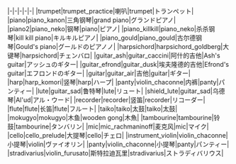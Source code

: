 |-|-|-|-|-|
|trumpet|trumpet_practice|喇叭|trumpet|トランペット|
|piano|piano_kanon|三角钢琴|grand piano|グランドピアノ|
|piano2|piano_neko|钢琴|piano|ピアノ|
|piano_killkill|piano_neko|杀杀钢琴|kill kill piano|キルキルピアノ|
|piano_gould|piano_gould|古尔德钢琴|Gould's piano|グールドのピアノノ|
|harpsichord|harpsichord_goldberg|大键琴|harpsichord|チェンバロ|
|guitar_ash|guitar_caccini|阿什的吉他|Ash's guitar|アッシュのギター|
|guitar_efrond|guitar_dusk|埃夫隆德的吉他|Efrond's guitar|エフロンドのギター|
|guitar|guitar_air|吉他|guitar|ギター|
|harp|harp_komori|竖琴|harp|ハープ|
|panty|violin_chaconne|内裤|panty|パンティー|
|lute|guitar_sad|鲁特琴|lute|リュート|
|shield_lute|guitar_sad|乌德琴|Al'ud|アル・ウード|
|recorder|recorder|竖笛|recorder|リコーダー|
|flute|flute|长笛|flute|フルート|
|taiko|taiko|太鼓|taiko|太鼓|
|mokugyo|mokugyo|木鱼|wooden gong|木魚|
|tambourine|tambourine|铃鼓|tambourine|タンバリン|
|mic|mic_rachmaninoff|麦克风|mic|マイク|
|cello|cello_prelude|大提琴|cello|チェロ|
|instrument_violin|violin_chaconne|小提琴|violin|ヴァイオリン|
|panty|violin_chaconne|小提琴|panty|パンティー|
|stradivarius|violin_furusato|斯特拉迪瓦里|stradivarius|ストラディバリウス|